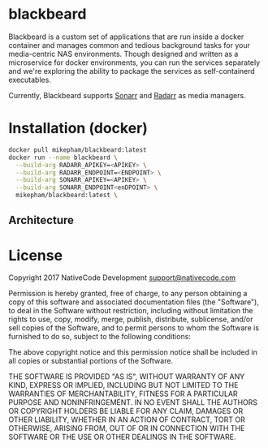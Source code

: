 # blackbeard

Blackbeard is a custom set of applications that are run inside a docker container and manages common and
tedious background tasks for your media-centric NAS environments. Though designed and written as a microservice for docker environments, you can run the services separately and we're exploring the ability to package the services as self-containerd executables.

Currently, Blackbeard supports [Sonarr](https://sonarr.tv/) and [Radarr](https://radarr.video/) as media managers.

# Installation (docker)
```bash
docker pull mikepham/blackbeard:latest
docker run --name blackbeard \
  --build-arg RADARR_APIKEY=<APIKEY> \
  --build-arg RADARR_ENDPOINT=<ENDPOINT> \
  --build-arg SONARR_APIKEY=<APIKEY> \
  --build-arg SONARR_ENDPOINT<enDPOINT> \
  mikepham/blackbeard:latest \
```

## Architecture

# License
Copyright 2017 NativeCode Development <support@nativecode.com>

Permission is hereby granted, free of charge, to any person obtaining a copy of this software and associated
documentation files (the "Software"), to deal in the Software without restriction, including without
limitation the rights to use, copy, modify, merge, publish, distribute, sublicense, and/or sell copies of the
Software, and to permit persons to whom the Software is furnished to do so, subject to the following
conditions:

The above copyright notice and this permission notice shall be included in all copies or substantial portions
of the Software.

THE SOFTWARE IS PROVIDED "AS IS", WITHOUT WARRANTY OF ANY KIND, EXPRESS OR IMPLIED, INCLUDING BUT NOT LIMITED
TO THE WARRANTIES OF MERCHANTABILITY, FITNESS FOR A PARTICULAR PURPOSE AND NONINFRINGEMENT. IN NO EVENT SHALL
THE AUTHORS OR COPYRIGHT HOLDERS BE LIABLE FOR ANY CLAIM, DAMAGES OR OTHER LIABILITY, WHETHER IN AN ACTION OF
CONTRACT, TORT OR OTHERWISE, ARISING FROM, OUT OF OR IN CONNECTION WITH THE SOFTWARE OR THE USE OR OTHER
DEALINGS IN THE SOFTWARE.
